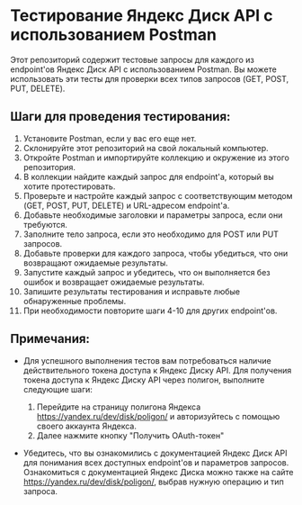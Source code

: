 # Тестирование Яндекс Диск API с использованием Postman

Этот репозиторий содержит тестовые запросы для каждого из endpoint'ов Яндекс Диск API с использованием Postman. Вы можете использовать эти тесты для проверки всех типов запросов (GET, POST, PUT, DELETE).

## Шаги для проведения тестирования:

1. Установите Postman, если у вас его еще нет.
2. Склонируйте этот репозиторий на свой локальный компьютер.
3. Откройте Postman и импортируйте коллекцию и окружение из этого репозитория.
4. В коллекции найдите каждый запрос для endpoint'а, который вы хотите протестировать.
5. Проверьте и настройте каждый запрос с соответствующим методом (GET, POST, PUT, DELETE) и URL-адресом endpoint'а.
6. Добавьте необходимые заголовки и параметры запроса, если они требуются.
7. Заполните тело запроса, если это необходимо для POST или PUT запросов.
8. Добавьте проверки для каждого запроса, чтобы убедиться, что они возвращают ожидаемые результаты.
9. Запустите каждый запрос и убедитесь, что он выполняется без ошибок и возвращает ожидаемые результаты.
10. Запишите результаты тестирования и исправьте любые обнаруженные проблемы.
11. При необходимости повторите шаги 4-10 для других endpoint'ов.

## Примечания:

- Для успешного выполнения тестов вам потребоваться наличие действительного токена доступа к Яндекс Диску API.
  Для получения токена доступа к Яндекс Диску API через полигон, выполните следующие шаги:
  1. Перейдите на страницу полигона Яндекса https://yandex.ru/dev/disk/poligon/ и авторизуйтесь с помощью своего аккаунта Яндекса.
  2. Далее нажмите кнопку "Получить OAuth-токен"



- Убедитесь, что вы ознакомились с документацией Яндекс Диск API для понимания всех доступных endpoint'ов и параметров запросов.
  Ознакомиться с документацией Яндекс Диска можно также на сайте https://yandex.ru/dev/disk/poligon/, выбрав нужную операцию и тип запроса.
